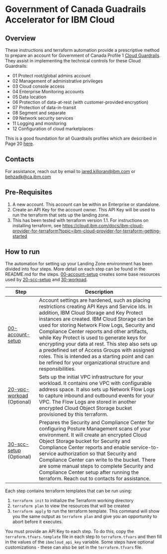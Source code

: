# Government of Canada Guadrails Accelerator for IBM Cloud

## Overview

These instructions and terraform automation provide a prescriptive method to prepare an account for Government of Canada Profile 1 [Cloud Guardrails](https://github.com/canada-ca/cloud-guardrails). They assist in implementing the technical controls for these Cloud Guardrails:

* 01 Protect root/global admins account
* 02 Management of administrative privileges
* 03 Cloud console access
* 04 Enterprise Monitoring accounts
* 05 Data location
* 06 Protection of data-at-rest (with customer-provided encryption)
* 07 Protection of data-in-transit 
* 08 Segment and separate
* 09 Network security services
* 11 Logging and monitoring
* 12 Configuration of cloud marketplaces

This is a good foundation for all Guardrails profiles which are described in Page 20 [here](https://wiki.gccollab.ca/images/7/75/GC_Cloud_Connection_Patterns.pdf).

## Contacts

For assistance, reach out by email to jared.killoran@ibm.com or behzadk@ca.ibm.com 

## Pre-Requisites

1. A new account.  This account can be within an Enterprise or standalone.
1. Create an API Key for the account owner.  This API Key will be used to run the terraform that sets up the landing zone.
1. This has been tested with terraform version 1.1.  For instructions on installing terraform, see https://cloud.ibm.com/docs/ibm-cloud-provider-for-terraform?topic=ibm-cloud-provider-for-terraform-getting-started 



## How to run

The automation for setting up your Landing Zone environment has been divided into four steps.  More detail on each step can be found in the README.md for the steps. [00-account-setup](./00-account-setup/README.md) creates some base resources used by [20-scc-setup](/20-scc-setup/README.md)  and [30-workoad](./30-workload/README.md).  


| Step | Description |
|----------|------------|
| [00-account-setup](./00-account-setup/README.md)| Account settings are hardened, such as placing restrictions creating API Keys and Service Ids.  In addition, IBM Cloud Storage and Key Protect instances are created.  IBM Cloud Storage can be used for storing Network Flow Logs, Security and Compliance Center reports and other artifacts, while Key Protect is used to generate keys for encrypting your data at rest.  This step also sets up a predefined set of Access Groups with assigned roles.  This is intended as a starting point and can be refined for your organizational structure and responsibilities. ||
| [20-vpc-workoad](./20-vpc-workload/README.md) (Optional) | Sets up the initial VPC infrastructure for your workload.  It contains one VPC with configurable address space.  It also sets up Network Flow Logs to capture inbound and outbound events for your VPC.  The Flow Logs are stored in another encrypted Cloud Object Storage bucket provisioned by this terraform. |
| [30-scc-setup](./30-scc-setup/README.md) (Optional) | Prepares the Security and Compliance Center for configuring Posture Management scans of your environment.  It will create an encrypted Cloud Object Storage bucket for Security and Compliance Center reports and enable service-to-service authorization so that Security and Compliance Center can write to the bucket. There are some manual steps to complete Security and Compliance Center setup after running the terraform. Reach out to contacts for assistance. |


Each step contains terraform templates that can be run using:

1. `terraform init` to initialize the Terraform working directory
1. `terraform plan` to view the resources that will be created
1. `terraform apply` to run the terraform template.  This command will show you the same output as `terraform plan` and give you an opportunity to abort before it executes.

You must provide an API Key to each step.  To do this, copy the `terraform.tfvars.template` file in each step to `terraform.tfvars` and then fill in the values of the `ibmcloud_api_key` variable.  Some steps have optional customizations - these can also be set in the `terraform.tfvars` file.


